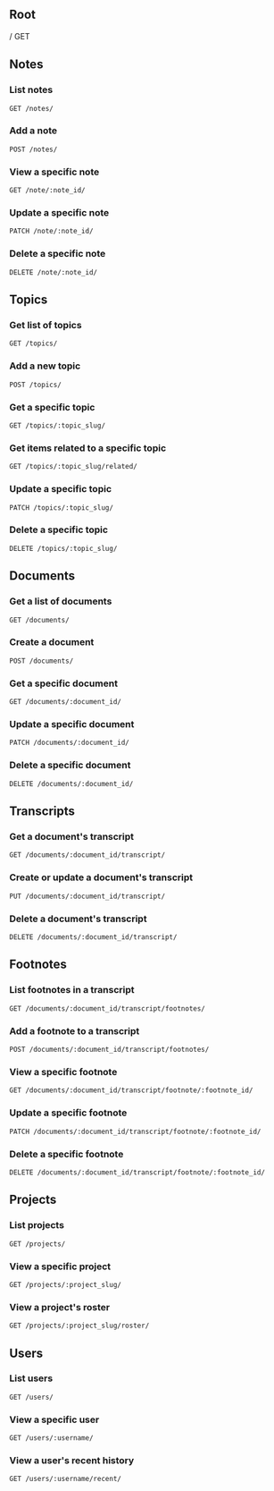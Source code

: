 ## Root
/
GET


## Notes
### List notes
```http
GET /notes/
```

### Add a note
```http
POST /notes/
```

### View a specific note
```http
GET /note/:note_id/
```

### Update a specific note
```http
PATCH /note/:note_id/
```

### Delete a specific note
```http
DELETE /note/:note_id/
```

## Topics
### Get list of topics
```http
GET /topics/
```

### Add a new topic
```http
POST /topics/
```

### Get a specific topic
```http
GET /topics/:topic_slug/
```

### Get items related to a specific topic
```http
GET /topics/:topic_slug/related/
```

### Update a specific topic
```http
PATCH /topics/:topic_slug/
```

### Delete a specific topic
```http
DELETE /topics/:topic_slug/
```

## Documents
### Get a list of documents
```http
GET /documents/
```

### Create a document
```http
POST /documents/
```

### Get a specific document
```http
GET /documents/:document_id/
```

### Update a specific document
```http
PATCH /documents/:document_id/
```

### Delete a specific document
```http
DELETE /documents/:document_id/
```

## Transcripts
### Get a document's transcript
```http
GET /documents/:document_id/transcript/
```

### Create or update a document's transcript
```http
PUT /documents/:document_id/transcript/
```

### Delete a document's transcript
```http
DELETE /documents/:document_id/transcript/
```

## Footnotes
### List footnotes in a transcript
```http
GET /documents/:document_id/transcript/footnotes/
```

### Add a footnote to a transcript
```http
POST /documents/:document_id/transcript/footnotes/
```

### View a specific footnote
```http
GET /documents/:document_id/transcript/footnote/:footnote_id/
```

### Update a specific footnote
```http
PATCH /documents/:document_id/transcript/footnote/:footnote_id/
```

### Delete a specific footnote
```http
DELETE /documents/:document_id/transcript/footnote/:footnote_id/
```

## Projects
### List projects
```http
GET /projects/
```

### View a specific project
```http
GET /projects/:project_slug/
```

### View a project's roster
```http
GET /projects/:project_slug/roster/
```

## Users
### List users
```http
GET /users/
```

### View a specific user
```http
GET /users/:username/
```

### View a user's recent history
```http
GET /users/:username/recent/
```
